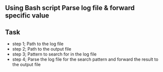 ## Using Bash script Parse log file & forward specific value

## Task
* step 1; Path to the log file
* step 2; Path to the output file
* step 3; Pattern to search for in the log file
* step 4; Parse the log file for the search pattern and forward the result to the output file

